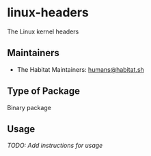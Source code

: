 # linux-headers

The Linux kernel headers

## Maintainers

* The Habitat Maintainers: <humans@habitat.sh>

## Type of Package

Binary package

## Usage

*TODO: Add instructions for usage*
